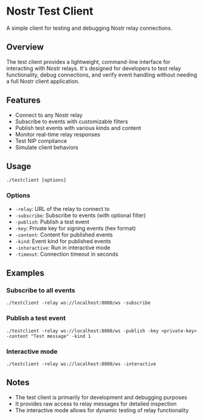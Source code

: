 # Nostr Test Client

A simple client for testing and debugging Nostr relay connections.

## Overview

The test client provides a lightweight, command-line interface for interacting with Nostr relays. It's designed for developers to test relay functionality, debug connections, and verify event handling without needing a full Nostr client application.

## Features

- Connect to any Nostr relay
- Subscribe to events with customizable filters
- Publish test events with various kinds and content
- Monitor real-time relay responses
- Test NIP compliance
- Simulate client behaviors

## Usage

```
./testclient [options]
```

### Options

- `-relay`: URL of the relay to connect to
- `-subscribe`: Subscribe to events (with optional filter)
- `-publish`: Publish a test event
- `-key`: Private key for signing events (hex format)
- `-content`: Content for published events
- `-kind`: Event kind for published events
- `-interactive`: Run in interactive mode
- `-timeout`: Connection timeout in seconds

## Examples

### Subscribe to all events
```
./testclient -relay ws://localhost:8080/ws -subscribe
```

### Publish a test event
```
./testclient -relay ws://localhost:8080/ws -publish -key <private-key> -content "Test message" -kind 1
```

### Interactive mode
```
./testclient -relay ws://localhost:8080/ws -interactive
```

## Notes

- The test client is primarily for development and debugging purposes
- It provides raw access to relay messages for detailed inspection
- The interactive mode allows for dynamic testing of relay functionality
